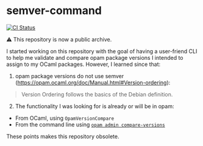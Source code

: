 # semver-command

[![CI Status](https://github.com/mbarbin/semver-command/workflows/ci/badge.svg)](https://github.com/mbarbin/semver-command/actions/workflows/ci.yml)

:warning: This repository is now a public archive.

I started working on this repository with the goal of having a user-friend CLI to help me validate and compare opam package versions I intended to assign to my OCaml packages. However, I learned since that:

1. opam package versions do not use semver (https://opam.ocaml.org/doc/Manual.html#Version-ordering):
> Version Ordering follows the basics of the Debian definition.

2. The functionality I was looking for is already or will be in opam:

- From OCaml, using `OpamVersionCompare`
- From the command line using [`opam admin compare-versions`](https://github.com/ocaml/opam/pull/6124)

These points makes this repository obsolete.
